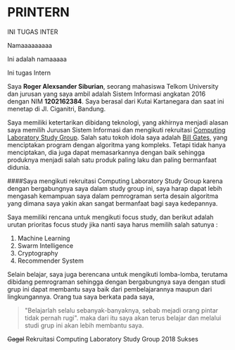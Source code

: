 
# PRINTERN
INI TUGAS INTER

Namaaaaaaaaa

Ini adalah namaaaaa


Ini tugas Intern

Saya **Roger Alexsander Siburian**, seorang mahasiswa Telkom University dan jurusan yang saya ambil adalah Sistem Informasi angkatan 2016 dengan NIM **1202162384**. Saya berasal dari Kutai Kartanegara dan saat ini menetap di Jl. Ciganitri, Bandung.

Saya memiliki ketertarikan dibidang teknologi, yang akhirnya menjadi alasan saya memilih Jurusan Sistem Informasi dan mengikuti rekruitasi [Computing Laboratory Study Group](computing-awesome.firebaseapp.com/).
Salah satu tokoh idola saya adalah [Bill Gates](https://www.gatesnotes.com/), yang menciptakan program dengan algoritma yang kompleks. Tetapi tidak hanya menciptakan, dia juga dapat memasarkannya dengan baik sehingga produknya menjadi salah satu produk paling laku dan paling bermanfaat didunia.

####Saya mengikuti rekruitasi Computing Laboratory Study Group karena dengan bergabungnya saya dalam study group ini, saya harap dapat lebih mengasah kemampuan saya dalam pemrograman serta desain algoritma yang dimana saya yakin akan sangat bermanfaat bagi saya kedepannya.

Saya memiliki rencana untuk mengikuti focus study, dan berikut adalah urutan prioritas focus study jika nanti saya harus memilih salah satunya :
1. Machine Learning
2. Swarm Intelligence
3. Cryptography
4. Recommender System

Selain belajar, saya juga berencana untuk mengikuti lomba-lomba, terutama dibidang pemrograman sehingga dengan bergabungnya saya dengan studi grup ini dapat membantu saya baik dari pembelajarannya maupun dari lingkungannya.
Orang tua saya berkata pada saya,

>"Belajarlah selalu sebanyak-banyaknya, sebab mejadi orang pintar tidak pernah rugi".
maka dari itu saya akan terus belajar dan melalui studi grup ini akan lebih membantu saya.

~~Gagal~~ Rekruitasi Computing Laboratory Study Group 2018
Sukses